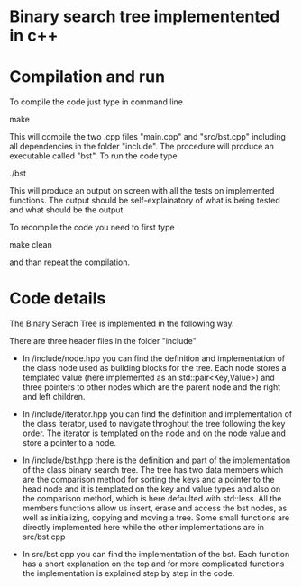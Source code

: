 # Binary search tree implementented in c++

# Compilation and run
To compile the code just type in command line

make

This will compile the two .cpp files "main.cpp" and "src/bst.cpp" including all dependencies in the folder "include". The procedure will produce an executable called "bst". To run the code type

./bst

This will produce an output on screen with all the tests on implemented functions. The output should be self-explainatory of what is being tested and what should be the output.

To recompile the code you need to first type

make clean

and than repeat the compilation.

# Code details
The Binary Serach Tree is implemented in the following way.

There are three header files in the folder "include"

- In /include/node.hpp you can find the definition and implementation of the class node used as building blocks for the tree. Each node stores a templated value (here implemented as an std::pair<Key,Value>) and three pointers to other nodes which are the parent node and the right and left children.

- In /include/iterator.hpp you can find the definition and implementation of the class iterator, used to navigate throghout the tree following the key order. The iterator is templated on the node and on the node value and store a pointer to a node.

- In /include/bst.hpp there is the definition and part of the implementation of the class binary search tree. The tree has two data members which are the comparison method for sorting the keys and a pointer to the head node and it is templated on the key and value types and also on the comparison method, which is here defaulted with std::less. All the members functions allow us insert, erase and access the bst nodes, as well as initializing, copying and moving a tree. Some small functions are directly implemented here while the other implementations are in src/bst.cpp

- In src/bst.cpp you can find the implementation of the bst. Each function has a short explanation on the top and for more complicated functions the implementation is explained step by step in the code.
